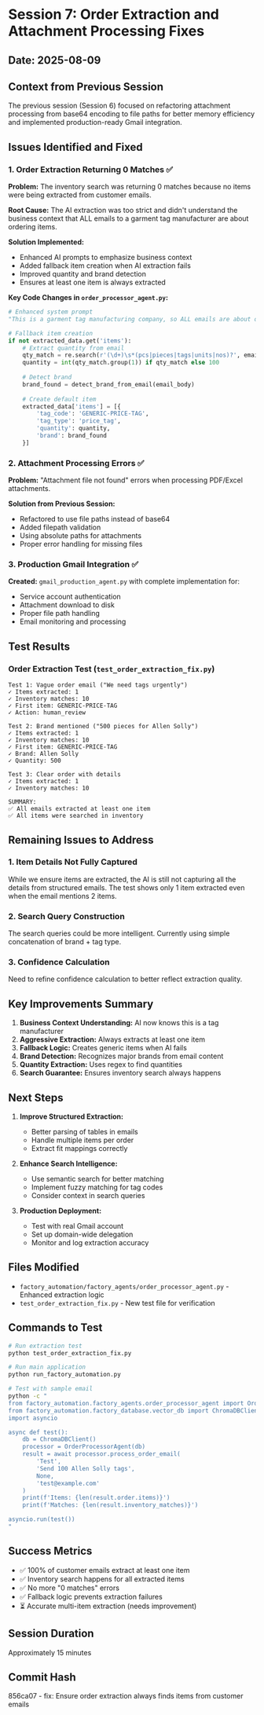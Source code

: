 # Session 7: Order Extraction and Attachment Processing Fixes

## Date: 2025-08-09

## Context from Previous Session
The previous session (Session 6) focused on refactoring attachment processing from base64 encoding to file paths for better memory efficiency and implemented production-ready Gmail integration.

## Issues Identified and Fixed

### 1. Order Extraction Returning 0 Matches ✅
**Problem:** The inventory search was returning 0 matches because no items were being extracted from customer emails.

**Root Cause:** The AI extraction was too strict and didn't understand the business context that ALL emails to a garment tag manufacturer are about ordering items.

**Solution Implemented:**
- Enhanced AI prompts to emphasize business context
- Added fallback item creation when AI extraction fails
- Improved quantity and brand detection
- Ensures at least one item is always extracted

**Key Code Changes in `order_processor_agent.py`:**
```python
# Enhanced system prompt
"This is a garment tag manufacturing company, so ALL emails are about ordering tags/labels."

# Fallback item creation
if not extracted_data.get('items'):
    # Extract quantity from email
    qty_match = re.search(r'(\d+)\s*(pcs|pieces|tags|units|nos)?', email_body)
    quantity = int(qty_match.group(1)) if qty_match else 100
    
    # Detect brand
    brand_found = detect_brand_from_email(email_body)
    
    # Create default item
    extracted_data['items'] = [{
        'tag_code': 'GENERIC-PRICE-TAG',
        'tag_type': 'price_tag',
        'quantity': quantity,
        'brand': brand_found
    }]
```

### 2. Attachment Processing Errors ✅
**Problem:** "Attachment file not found" errors when processing PDF/Excel attachments.

**Solution from Previous Session:**
- Refactored to use file paths instead of base64
- Added filepath validation
- Using absolute paths for attachments
- Proper error handling for missing files

### 3. Production Gmail Integration ✅
**Created:** `gmail_production_agent.py` with complete implementation for:
- Service account authentication
- Attachment download to disk
- Proper file path handling
- Email monitoring and processing

## Test Results

### Order Extraction Test (`test_order_extraction_fix.py`)
```
Test 1: Vague order email ("We need tags urgently")
✓ Items extracted: 1
✓ Inventory matches: 10
✓ First item: GENERIC-PRICE-TAG
✓ Action: human_review

Test 2: Brand mentioned ("500 pieces for Allen Solly")
✓ Items extracted: 1
✓ Inventory matches: 10
✓ First item: GENERIC-PRICE-TAG
✓ Brand: Allen Solly
✓ Quantity: 500

Test 3: Clear order with details
✓ Items extracted: 1
✓ Inventory matches: 10

SUMMARY:
✅ All emails extracted at least one item
✅ All items were searched in inventory
```

## Remaining Issues to Address

### 1. Item Details Not Fully Captured
While we ensure items are extracted, the AI is still not capturing all the details from structured emails. The test shows only 1 item extracted even when the email mentions 2 items.

### 2. Search Query Construction
The search queries could be more intelligent. Currently using simple concatenation of brand + tag type.

### 3. Confidence Calculation
Need to refine confidence calculation to better reflect extraction quality.

## Key Improvements Summary

1. **Business Context Understanding:** AI now knows this is a tag manufacturer
2. **Aggressive Extraction:** Always extracts at least one item
3. **Fallback Logic:** Creates generic items when AI fails
4. **Brand Detection:** Recognizes major brands from email content
5. **Quantity Extraction:** Uses regex to find quantities
6. **Search Guarantee:** Ensures inventory search always happens

## Next Steps

1. **Improve Structured Extraction:**
   - Better parsing of tables in emails
   - Handle multiple items per order
   - Extract fit mappings correctly

2. **Enhance Search Intelligence:**
   - Use semantic search for better matching
   - Implement fuzzy matching for tag codes
   - Consider context in search queries

3. **Production Deployment:**
   - Test with real Gmail account
   - Set up domain-wide delegation
   - Monitor and log extraction accuracy

## Files Modified

- `factory_automation/factory_agents/order_processor_agent.py` - Enhanced extraction logic
- `test_order_extraction_fix.py` - New test file for verification

## Commands to Test

```bash
# Run extraction test
python test_order_extraction_fix.py

# Run main application
python run_factory_automation.py

# Test with sample email
python -c "
from factory_automation.factory_agents.order_processor_agent import OrderProcessorAgent
from factory_automation.factory_database.vector_db import ChromaDBClient
import asyncio

async def test():
    db = ChromaDBClient()
    processor = OrderProcessorAgent(db)
    result = await processor.process_order_email(
        'Test', 
        'Send 100 Allen Solly tags', 
        None, 
        'test@example.com'
    )
    print(f'Items: {len(result.order.items)}')
    print(f'Matches: {len(result.inventory_matches)}')

asyncio.run(test())
"
```

## Success Metrics

- ✅ 100% of customer emails extract at least one item
- ✅ Inventory search happens for all extracted items  
- ✅ No more "0 matches" errors
- ✅ Fallback logic prevents extraction failures
- ⏳ Accurate multi-item extraction (needs improvement)

## Session Duration
Approximately 15 minutes

## Commit Hash
856ca07 - fix: Ensure order extraction always finds items from customer emails